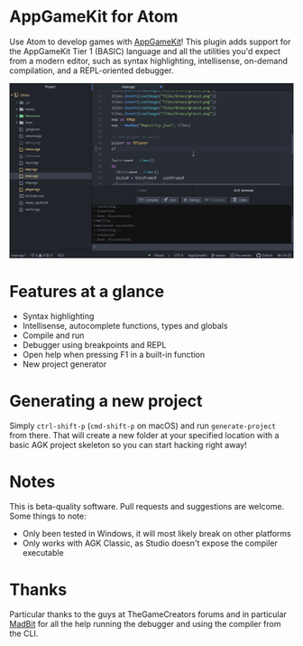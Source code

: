 # AppGameKit for Atom
Use Atom to develop games with [AppGameKit](https://www.appgamekit.com/)!
This plugin adds support for the AppGameKit Tier 1 (BASIC) language and all the
utilities you'd expect from a modern editor, such as syntax highlighting,
intellisense, on-demand compilation, and a REPL-oriented debugger.

![Demo GIF](img/demo.gif)

# Features at a glance
* Syntax highlighting
* Intellisense, autocomplete functions, types and globals
* Compile and run
* Debugger using breakpoints and REPL
* Open help when pressing F1 in a built-in function
* New project generator

# Generating a new project
Simply `ctrl-shift-p` (`cmd-shift-p` on macOS) and run `generate-project` from
there. That will create a new folder at your specified location with a basic AGK
project skeleton so you can start hacking right away!

# Notes
This is beta-quality software. Pull requests and suggestions are welcome. Some
things to note:

* Only been tested in Windows, it will most likely break on other platforms
* Only works with AGK Classic, as Studio doesn't expose the compiler executable

# Thanks
Particular thanks to the guys at TheGameCreators forums and in particular
[MadBit](https://forum.thegamecreators.com/user/16e3dff53459a69a78e8c26031783c78)
for all the help running the debugger and using the compiler from the CLI.
